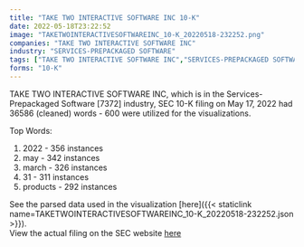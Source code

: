 ```yaml
---
title: "TAKE TWO INTERACTIVE SOFTWARE INC 10-K"
date: 2022-05-18T23:22:52
image: "TAKETWOINTERACTIVESOFTWAREINC_10-K_20220518-232252.png"
companies: "TAKE TWO INTERACTIVE SOFTWARE INC"
industry: "SERVICES-PREPACKAGED SOFTWARE"
tags: ["TAKE TWO INTERACTIVE SOFTWARE INC","SERVICES-PREPACKAGED SOFTWARE","05-17-2022","10-K"]
forms: "10-K"
---
```

TAKE TWO INTERACTIVE SOFTWARE INC, which is in the Services-Prepackaged Software [7372] industry, SEC 10-K filing on May 17, 2022 had 36586 (cleaned) words - 600 were utilized for the visualizations.

Top Words:
1. 2022 - 356 instances
2. may - 342 instances
3. march - 326 instances
4. 31 - 311 instances
5. products - 292 instances


See the parsed data used in the visualization [here]({{< staticlink name=TAKETWOINTERACTIVESOFTWAREINC_10-K_20220518-232252.json >}}).  
View the actual filing on the SEC website [here](https://www.sec.gov/Archives/edgar/data/946581/0001628280-22-014580.txt)